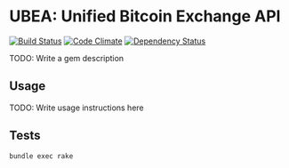 # UBEA: Unified Bitcoin Exchange API

[![Build Status](https://travis-ci.org/infertux/ubea.svg?branch=master)](https://travis-ci.org/infertux/ubea)
[![Code Climate](https://codeclimate.com/github/infertux/ubea/badges/gpa.svg)](https://codeclimate.com/github/infertux/ubea)
[![Dependency Status](https://gemnasium.com/infertux/ubea.svg)](https://gemnasium.com/infertux/ubea)

TODO: Write a gem description

## Usage

TODO: Write usage instructions here

## Tests

`bundle exec rake`

